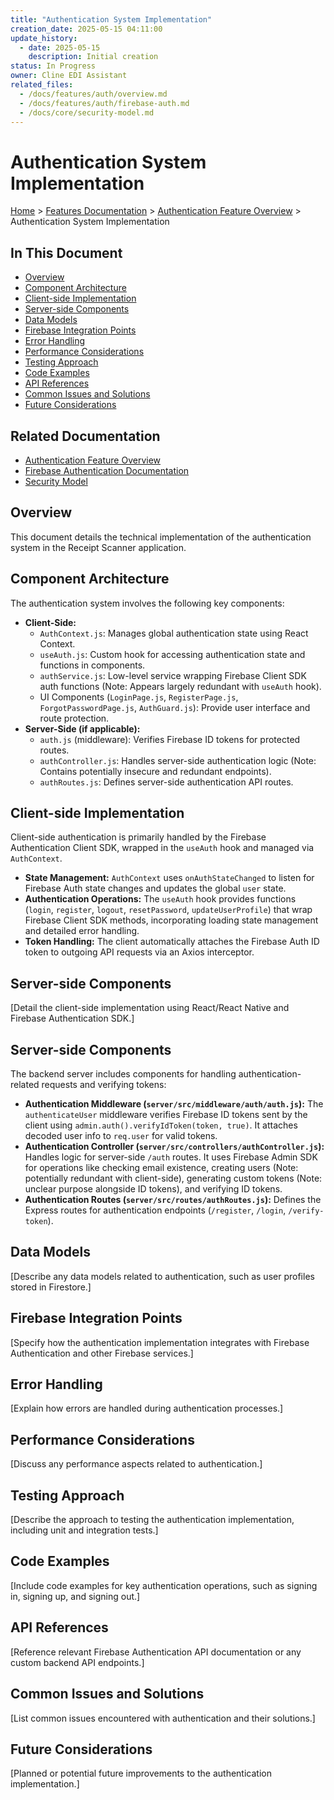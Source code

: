 ```yaml
---
title: "Authentication System Implementation"
creation_date: 2025-05-15 04:11:00
update_history:
  - date: 2025-05-15
    description: Initial creation
status: In Progress
owner: Cline EDI Assistant
related_files:
  - /docs/features/auth/overview.md
  - /docs/features/auth/firebase-auth.md
  - /docs/core/security-model.md
---
```


# Authentication System Implementation

[Home](/docs) > [Features Documentation](/docs/features) > [Authentication Feature Overview](../auth/overview.md) > Authentication System Implementation

## In This Document
- [Overview](#overview)
- [Component Architecture](#component-architecture)
- [Client-side Implementation](#client-side-implementation)
- [Server-side Components](#server-side-components)
- [Data Models](#data-models)
- [Firebase Integration Points](#firebase-integration-points)
- [Error Handling](#error-handling)
- [Performance Considerations](#performance-considerations)
- [Testing Approach](#testing-approach)
- [Code Examples](#code-examples)
- [API References](#api-references)
- [Common Issues and Solutions](#common-issues-and-solutions)
- [Future Considerations](#future-considerations)

## Related Documentation
- [Authentication Feature Overview](./overview.md)
- [Firebase Authentication Documentation](../../firebase/authentication.md)
- [Security Model](../../core/security-model.md)

## Overview

This document details the technical implementation of the authentication system in the Receipt Scanner application.

## Component Architecture

The authentication system involves the following key components:

-   **Client-Side:**
    -   `AuthContext.js`: Manages global authentication state using React Context.
    -   `useAuth.js`: Custom hook for accessing authentication state and functions in components.
    -   `authService.js`: Low-level service wrapping Firebase Client SDK auth functions (Note: Appears largely redundant with `useAuth` hook).
    -   UI Components (`LoginPage.js`, `RegisterPage.js`, `ForgotPasswordPage.js`, `AuthGuard.js`): Provide user interface and route protection.
-   **Server-Side (if applicable):**
    -   `auth.js` (middleware): Verifies Firebase ID tokens for protected routes.
    -   `authController.js`: Handles server-side authentication logic (Note: Contains potentially insecure and redundant endpoints).
    -   `authRoutes.js`: Defines server-side authentication API routes.

## Client-side Implementation

Client-side authentication is primarily handled by the Firebase Authentication Client SDK, wrapped in the `useAuth` hook and managed via `AuthContext`.

-   **State Management:** `AuthContext` uses `onAuthStateChanged` to listen for Firebase Auth state changes and updates the global `user` state.
-   **Authentication Operations:** The `useAuth` hook provides functions (`login`, `register`, `logout`, `resetPassword`, `updateUserProfile`) that wrap Firebase Client SDK methods, incorporating loading state management and detailed error handling.
-   **Token Handling:** The client automatically attaches the Firebase Auth ID token to outgoing API requests via an Axios interceptor.

## Server-side Components

[Detail the client-side implementation using React/React Native and Firebase Authentication SDK.]

## Server-side Components

The backend server includes components for handling authentication-related requests and verifying tokens:

-   **Authentication Middleware (`server/src/middleware/auth/auth.js`):** The `authenticateUser` middleware verifies Firebase ID tokens sent by the client using `admin.auth().verifyIdToken(token, true)`. It attaches decoded user info to `req.user` for valid tokens.
-   **Authentication Controller (`server/src/controllers/authController.js`):** Handles logic for server-side `/auth` routes. It uses Firebase Admin SDK for operations like checking email existence, creating users (Note: potentially redundant with client-side), generating custom tokens (Note: unclear purpose alongside ID tokens), and verifying ID tokens.
-   **Authentication Routes (`server/src/routes/authRoutes.js`):** Defines the Express routes for authentication endpoints (`/register`, `/login`, `/verify-token`).

## Data Models

[Describe any data models related to authentication, such as user profiles stored in Firestore.]

## Firebase Integration Points

[Specify how the authentication implementation integrates with Firebase Authentication and other Firebase services.]

## Error Handling

[Explain how errors are handled during authentication processes.]

## Performance Considerations

[Discuss any performance aspects related to authentication.]

## Testing Approach

[Describe the approach to testing the authentication implementation, including unit and integration tests.]

## Code Examples

[Include code examples for key authentication operations, such as signing in, signing up, and signing out.]

## API References

[Reference relevant Firebase Authentication API documentation or any custom backend API endpoints.]

## Common Issues and Solutions

[List common issues encountered with authentication and their solutions.]

## Future Considerations

[Planned or potential future improvements to the authentication implementation.]
